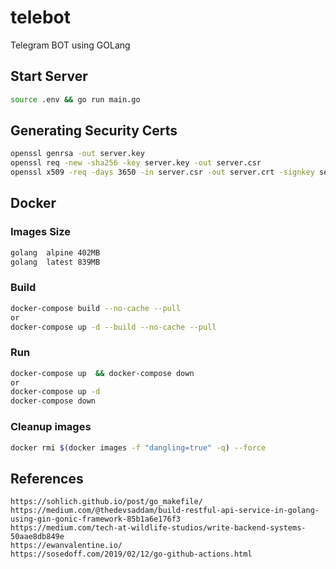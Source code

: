 # telebot

Telegram BOT using GOLang

## Start Server

```bash
source .env && go run main.go
```

## Generating Security Certs

```bash
openssl genrsa -out server.key
openssl req -new -sha256 -key server.key -out server.csr
openssl x509 -req -days 3650 -in server.csr -out server.crt -signkey server.key
```

## Docker

### Images Size

```bash
golang  alpine 402MB
golang  latest 839MB
```

### Build

```bash
docker-compose build --no-cache --pull
or
docker-compose up -d --build --no-cache --pull
```

### Run

```bash
docker-compose up  && docker-compose down
or
docker-compose up -d
docker-compose down
```

### Cleanup <none> images

```bash
docker rmi $(docker images -f "dangling=true" -q) --force
```

## References

```link
https://sohlich.github.io/post/go_makefile/
https://medium.com/@thedevsaddam/build-restful-api-service-in-golang-using-gin-gonic-framework-85b1a6e176f3
https://medium.com/tech-at-wildlife-studios/write-backend-systems-50aae8db849e
https://ewanvalentine.io/
https://sosedoff.com/2019/02/12/go-github-actions.html
```
